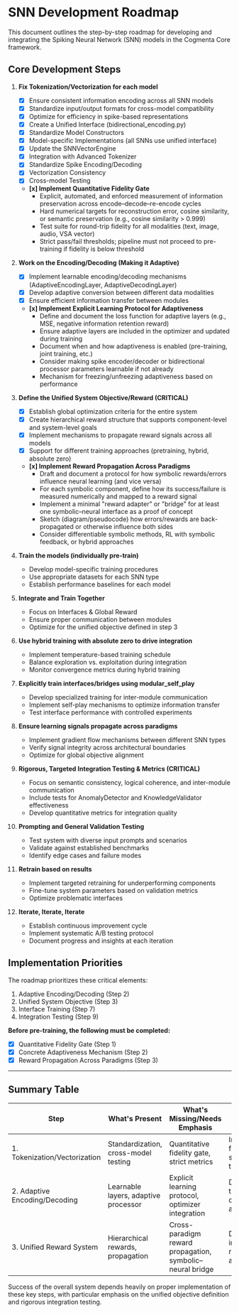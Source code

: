 # SNN Development Roadmap

This document outlines the step-by-step roadmap for developing and integrating the Spiking Neural Network (SNN) models in the Cogmenta Core framework.

## Core Development Steps

1. **Fix Tokenization/Vectorization for each model**
   - [x] Ensure consistent information encoding across all SNN models
   - [x] Standardize input/output formats for cross-model compatibility
   - [x] Optimize for efficiency in spike-based representations
   - [x] Create a Unified Interface (bidirectional_encoding.py)
   - [x] Standardize Model Constructors
   - [x] Model-specific Implementations (all SNNs use unified interface)
   - [x] Update the SNNVectorEngine
   - [x] Integration with Advanced Tokenizer
   - [x] Standardize Spike Encoding/Decoding
   - [x] Vectorization Consistency
   - [x] Cross-model Testing
   - **[x] Implement Quantitative Fidelity Gate**
     - Explicit, automated, and enforced measurement of information preservation across encode–decode–re-encode cycles
     - Hard numerical targets for reconstruction error, cosine similarity, or semantic preservation (e.g., cosine similarity > 0.999)
     - Test suite for round-trip fidelity for all modalities (text, image, audio, VSA vector)
     - Strict pass/fail thresholds; pipeline must not proceed to pre-training if fidelity is below threshold

2. **Work on the Encoding/Decoding (Making it Adaptive)**
   - [x] Implement learnable encoding/decoding mechanisms (AdaptiveEncodingLayer, AdaptiveDecodingLayer)
   - [x] Develop adaptive conversion between different data modalities
   - [x] Ensure efficient information transfer between modules
   - **[x] Implement Explicit Learning Protocol for Adaptiveness**
     - Define and document the loss function for adaptive layers (e.g., MSE, negative information retention reward)
     - Ensure adaptive layers are included in the optimizer and updated during training
     - Document when and how adaptiveness is enabled (pre-training, joint training, etc.)
     - Consider making spike encoder/decoder or bidirectional processor parameters learnable if not already
     - Mechanism for freezing/unfreezing adaptiveness based on performance

3. **Define the Unified System Objective/Reward (CRITICAL)**
   - [x] Establish global optimization criteria for the entire system
   - [x] Create hierarchical reward structure that supports component-level and system-level goals
   - [x] Implement mechanisms to propagate reward signals across all models
   - [x] Support for different training approaches (pretraining, hybrid, absolute zero)
   - **[x] Implement Reward Propagation Across Paradigms**
     - Draft and document a protocol for how symbolic rewards/errors influence neural learning (and vice versa)
     - For each symbolic component, define how its success/failure is measured numerically and mapped to a reward signal
     - Implement a minimal "reward adapter" or "bridge" for at least one symbolic–neural interface as a proof of concept
     - Sketch (diagram/pseudocode) how errors/rewards are back-propagated or otherwise influence both sides
     - Consider differentiable symbolic methods, RL with symbolic feedback, or hybrid approaches

4. **Train the models (individually pre-train)**
   - Develop model-specific training procedures
   - Use appropriate datasets for each SNN type
   - Establish performance baselines for each model

5. **Integrate and Train Together**
   - Focus on Interfaces & Global Reward
   - Ensure proper communication between modules
   - Optimize for the unified objective defined in step 3

6. **Use hybrid training with absolute zero to drive integration**
   - Implement temperature-based training schedule
   - Balance exploration vs. exploitation during integration
   - Monitor convergence metrics during hybrid training

7. **Explicitly train interfaces/bridges using modular_self_play**
   - Develop specialized training for inter-module communication
   - Implement self-play mechanisms to optimize information transfer
   - Test interface performance with controlled experiments

8. **Ensure learning signals propagate across paradigms**
   - Implement gradient flow mechanisms between different SNN types
   - Verify signal integrity across architectural boundaries
   - Optimize for global objective alignment

9. **Rigorous, Targeted Integration Testing & Metrics (CRITICAL)**
   - Focus on semantic consistency, logical coherence, and inter-module communication
   - Include tests for AnomalyDetector and KnowledgeValidator effectiveness
   - Develop quantitative metrics for integration quality

10. **Prompting and General Validation Testing**
    - Test system with diverse input prompts and scenarios
    - Validate against established benchmarks
    - Identify edge cases and failure modes

11. **Retrain based on results**
    - Implement targeted retraining for underperforming components
    - Fine-tune system parameters based on validation metrics
    - Optimize problematic interfaces

12. **Iterate, Iterate, Iterate**
    - Establish continuous improvement cycle
    - Implement systematic A/B testing protocol
    - Document progress and insights at each iteration

## Implementation Priorities

The roadmap prioritizes these critical elements:
1. Adaptive Encoding/Decoding (Step 2)
2. Unified System Objective (Step 3)
3. Interface Training (Step 7)
4. Integration Testing (Step 9)

**Before pre-training, the following must be completed:**
- [x] Quantitative Fidelity Gate (Step 1)
- [x] Concrete Adaptiveness Mechanism (Step 2)
- [x] Reward Propagation Across Paradigms (Step 3)

---

## Summary Table

| Step | What's Present | What's Missing/Needs Emphasis | Action |
|------|---------------|-------------------------------|--------|
| 1. Tokenization/Vectorization | Standardization, cross-model testing | Quantitative fidelity gate, strict metrics | Implement fidelity test suite, enforce thresholds |
| 2. Adaptive Encoding/Decoding | Learnable layers, adaptive processor | Explicit learning protocol, optimizer integration | Define/update training loop, document adaptiveness |
| 3. Unified Reward System | Hierarchical rewards, propagation | Cross-paradigm reward propagation, symbolic–neural bridge | Draft protocol, implement reward adapter/bridge |

Success of the overall system depends heavily on proper implementation of these key steps, with particular emphasis on the unified objective definition and rigorous integration testing. 